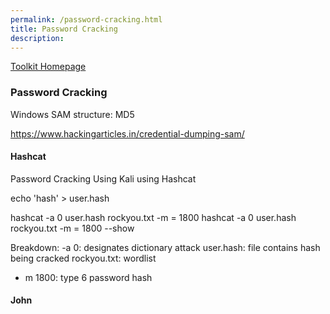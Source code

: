 ```yaml
---
permalink: /password-cracking.html
title: Password Cracking
description: 
---
```

<head>
<link href="css/cyber.css" rel="stylesheet">
</head>

[Toolkit Homepage](../README.md)

### Password Cracking

Windows SAM structure: MD5

https://www.hackingarticles.in/credential-dumping-sam/

#### Hashcat

Password Cracking Using Kali using Hashcat

echo 'hash' > user.hash

hashcat -a 0 user.hash rockyou.txt -m = 1800
hashcat -a 0 user.hash rockyou.txt -m = 1800 --show

Breakdown:
-a 0: designates dictionary attack
user.hash: file contains hash being cracked
rockyou.txt: wordlist
- m 1800: type 6 password hash

#### John

